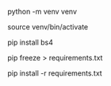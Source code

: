 
python -m venv venv

source venv/bin/activate

pip install bs4

pip freeze > requirements.txt

pip install -r requirements.txt